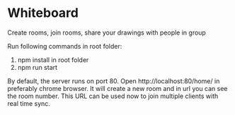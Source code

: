 # Whiteboard
Create rooms, join rooms, share your drawings with people in group

Run following commands in root folder:
1. npm install in root folder
2. npm run start

By default, the server runs on port 80.
Open http://localhost:80/home/ in preferably chrome browser.
It will create a new room and in url you can see the room number.
This URL can be used now to join multiple clients with real time sync.
